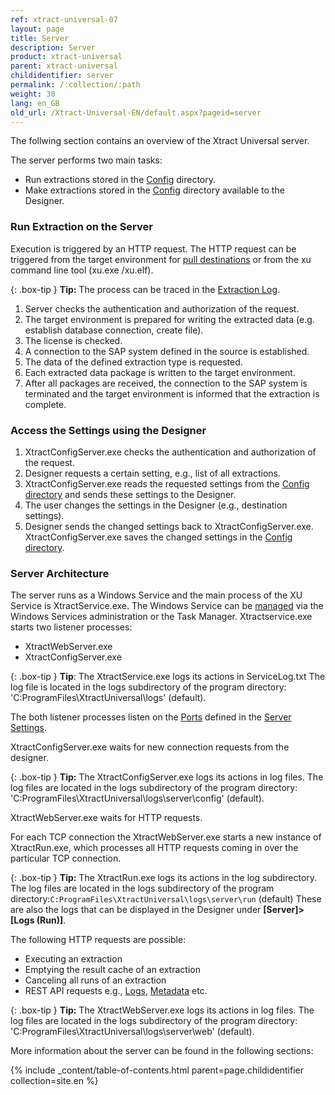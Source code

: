 ```yaml
---
ref: xtract-universal-07
layout: page
title: Server
description: Server
product: xtract-universal
parent: xtract-universal
childidentifier: server
permalink: /:collection/:path
weight: 30
lang: en_GB
old_url: /Xtract-Universal-EN/default.aspx?pageid=server
---
```


The follwing section contains an overview of the Xtract Universal server.

The server performs two main tasks:

- Run extractions stored in the [Config](./advanced-techniques/backup-and-migration#configuration-files) directory. 
- Make extractions stored in the [Config](./advanced-techniques/backup-and-migration#configuration-files) directory available to the Designer.

### Run Extraction on the Server

Execution is triggered by an HTTP request. The HTTP request can be triggered from the target environment for [pull destinations](./destinations#pull-and-push-destinations) or from the xu command line tool (xu.exe /xu.elf). 

{: .box-tip }
**Tip:** The process can be traced in the [Extraction Log](./logging/logging-access-via-designer#extraction-logs).

1. Server checks the authentication and authorization of the request.
2. The target environment is prepared for writing the extracted data (e.g. establish database connection, create file).
3. The license is checked.
4. A connection to the SAP system defined in the source is established.
5. The data of the defined extraction type is requested.
6. Each extracted data package is written to the target environment.
7. After all packages are received, the connection to the SAP system is terminated and the target environment is informed that the extraction is complete.

### Access the Settings using the Designer

1. XtractConfigServer.exe checks the authentication and authorization of the request.
2. Designer requests a certain setting, e.g., list of all extractions. 
3. XtractConfigServer.exe reads the requested settings from the [Config directory](./advanced-techniques/backup-and-migration#configuration-files) and sends these settings to the Designer.
4. The user changes the settings in the Designer (e.g., destination settings).
5. Designer sends the changed settings back to XtractConfigServer.exe. XtractConfigServer.exe saves the changed settings in the [Config directory](./advanced-techniques/backup-and-migration#configuration-files).

### Server Architecture

The server runs as a Windows Service and the main process of the XU Service is XtractService.exe. The Windows Service can be [managed](./server/start-server) via the Windows Services administration or the Task Manager.
Xtractservice.exe starts two listener processes:
- XtractWebServer.exe
- XtractConfigServer.exe

{: .box-tip }
**Tip**: The XtractService.exe logs its actions in ServiceLog.txt 
The log file is located in the logs subdirectory of the program directory: 'C:ProgramFiles\XtractUniversal\logs' (default).


The both listener processes listen on the [Ports](./server/ports) defined in the [Server Settings](./server/server-settings).

XtractConfigServer.exe waits for new connection requests from the designer. 

{: .box-tip }
**Tip:** The XtractConfigServer.exe logs its actions in log files. 
The log files are located in the logs subdirectory of the program directory: 'C:ProgramFiles\XtractUniversal\logs\server\config' (default).

XtractWebServer.exe waits for HTTP requests. 

For each TCP connection the XtractWebServer.exe starts a new instance of XtractRun.exe, which processes all HTTP requests coming in over the particular TCP connection.

{: .box-tip }
**Tip:** The XtractRun.exe logs its actions in the log subdirectory. 
The log files are located in the logs subdirectory of the program directory:`C:ProgramFiles\XtractUniversal\logs\server\run` (default) 
These are also the logs that can be displayed in the Designer under **[Server]>[Logs (Run)]**.

The following HTTP requests are possible:
- Executing an extraction
- Emptying the result cache of an extraction
- Canceling all runs of an extraction
- REST API requests e.g., [Logs](./logging/logging-access-via-http), [Metadata](./advanced-techniques/metadata-access-via-http) etc.

{: .box-tip }
**Tip:** The XtractWebServer.exe logs its actions in log files. 
The log files are located in the logs subdirectory of the program directory: 'C:ProgramFiles\XtractUniversal\logs\server\web' (default).

More information about the server can be found in the following sections:

{% include _content/table-of-contents.html parent=page.childidentifier collection=site.en %}

